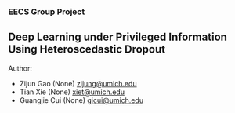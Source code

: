 ### EECS Group Project 
## Deep Learning under Privileged Information Using Heteroscedastic Dropout

Author:
+ Zijun Gao (None) <zijung@umich.edu>
+ Tian Xie (None) <xiet@umich.edu>
+ Guangjie Cui (None) <gjcui@umich.edu>